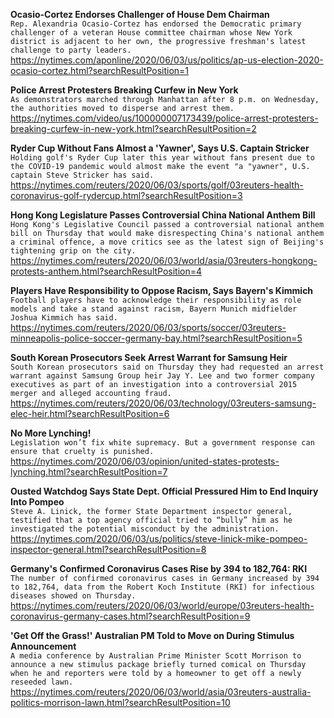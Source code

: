 **Ocasio-Cortez Endorses Challenger of House Dem Chairman**\
`Rep. Alexandria Ocasio-Cortez has endorsed the Democratic primary challenger of a veteran House committee chairman whose New York district is adjacent to her own, the progressive freshman's latest challenge to party leaders.`\
https://nytimes.com/aponline/2020/06/03/us/politics/ap-us-election-2020-ocasio-cortez.html?searchResultPosition=1

**Police Arrest Protesters Breaking Curfew in New York**\
`As demonstrators marched through Manhattan after 8 p.m. on Wednesday, the authorities moved to disperse and arrest them.`\
https://nytimes.com/video/us/100000007173439/police-arrest-protesters-breaking-curfew-in-new-york.html?searchResultPosition=2

**Ryder Cup Without Fans Almost a 'Yawner', Says U.S. Captain Stricker**\
`Holding golf's Ryder Cup later this year without fans present due to the COVID-19 pandemic would almost make the event "a "yawner", U.S. captain Steve Stricker has said.`\
https://nytimes.com/reuters/2020/06/03/sports/golf/03reuters-health-coronavirus-golf-rydercup.html?searchResultPosition=3

**Hong Kong Legislature Passes Controversial China National Anthem Bill**\
`Hong Kong's Legislative Council passed a controversial national anthem bill on Thursday that would make disrespecting China's national anthem a criminal offence, a move critics see as the latest sign of Beijing's tightening grip on the city. `\
https://nytimes.com/reuters/2020/06/03/world/asia/03reuters-hongkong-protests-anthem.html?searchResultPosition=4

**Players Have Responsibility to Oppose Racism, Says Bayern's Kimmich**\
`Football players have to acknowledge their responsibility as role models and take a stand against racism, Bayern Munich midfielder Joshua Kimmich has said.`\
https://nytimes.com/reuters/2020/06/03/sports/soccer/03reuters-minneapolis-police-soccer-germany-bay.html?searchResultPosition=5

**South Korean Prosecutors Seek Arrest Warrant for Samsung Heir**\
`South Korean prosecutors said on Thursday they had requested an arrest warrant against Samsung Group heir Jay Y. Lee and two former company executives as part of an investigation into a controversial 2015 merger and alleged accounting fraud.   `\
https://nytimes.com/reuters/2020/06/03/technology/03reuters-samsung-elec-heir.html?searchResultPosition=6

**No More Lynching!**\
`Legislation won’t fix white supremacy. But a government response can ensure that cruelty is punished.`\
https://nytimes.com/2020/06/03/opinion/united-states-protests-lynching.html?searchResultPosition=7

**Ousted Watchdog Says State Dept. Official Pressured Him to End Inquiry Into Pompeo**\
`Steve A. Linick, the former State Department inspector general, testified that a top agency official tried to “bully” him as he investigated the potential misconduct by the administration.`\
https://nytimes.com/2020/06/03/us/politics/steve-linick-mike-pompeo-inspector-general.html?searchResultPosition=8

**Germany's Confirmed Coronavirus Cases Rise by 394 to 182,764: RKI**\
`The number of confirmed coronavirus cases in Germany increased by 394 to 182,764, data from the Robert Koch Institute (RKI) for infectious diseases showed on Thursday.`\
https://nytimes.com/reuters/2020/06/03/world/europe/03reuters-health-coronavirus-germany-cases.html?searchResultPosition=9

**'Get Off the Grass!' Australian PM Told to Move on During Stimulus Announcement**\
`A media conference by Australian Prime Minister Scott Morrison to announce a new stimulus package briefly turned comical on Thursday when he and reporters were told by a homeowner to get off a newly reseeded lawn.`\
https://nytimes.com/reuters/2020/06/03/world/asia/03reuters-australia-politics-morrison-lawn.html?searchResultPosition=10

